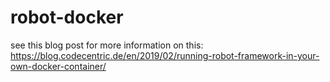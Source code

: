 # robot-docker

see this blog post for more information on this:
https://blog.codecentric.de/en/2019/02/running-robot-framework-in-your-own-docker-container/

